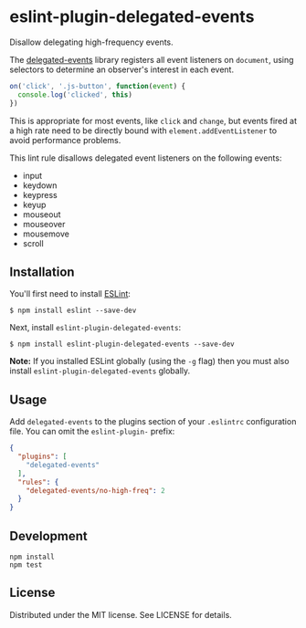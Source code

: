 # eslint-plugin-delegated-events

Disallow delegating high-frequency events.

The [delegated-events][events] library registers all event listeners on
`document`, using selectors to determine an observer's interest in each
event.

[events]: https://github.com/dgraham/delegated-events

```js
on('click', '.js-button', function(event) {
  console.log('clicked', this)
})
```

This is appropriate for most events, like `click` and `change`, but
events fired at a high rate need to be directly bound with
`element.addEventListener` to avoid performance problems.

This lint rule disallows delegated event listeners on the following events:

- input
- keydown
- keypress
- keyup
- mouseout
- mouseover
- mousemove
- scroll

## Installation

You'll first need to install [ESLint](http://eslint.org):

```
$ npm install eslint --save-dev
```

Next, install `eslint-plugin-delegated-events`:

```
$ npm install eslint-plugin-delegated-events --save-dev
```

**Note:** If you installed ESLint globally (using the `-g` flag) then you must also install `eslint-plugin-delegated-events` globally.

## Usage

Add `delegated-events` to the plugins section of your `.eslintrc` configuration file. You can omit the `eslint-plugin-` prefix:

```json
{
  "plugins": [
    "delegated-events"
  ],
  "rules": {
    "delegated-events/no-high-freq": 2
  }
}
```

## Development

```
npm install
npm test
```

## License

Distributed under the MIT license. See LICENSE for details.
